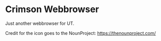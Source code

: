 # Crimson Webbrowser

Just another webbrowser for UT.

Credit for the icon goes to the NounProject: https://thenounproject.com/
